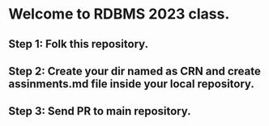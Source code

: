 # Welcome to RDBMS 2023 class.

## Step 1: Folk this repository.
## Step 2: Create your dir named as  CRN and create assinments.md file inside your local repository. 
## Step 3: Send PR to main repository.
